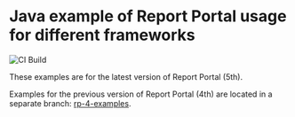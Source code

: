 # Java example of Report Portal usage for different frameworks
![CI Build](https://github.com/reportportal/examples-java/workflows/CI%20Build/badge.svg)


These examples are for the latest version of Report Portal (5th).


Examples for the previous version of Report Portal (4th) are located in a separate branch: [rp-4-examples](https://github.com/reportportal/examples-java/tree/rp-4-examples).
